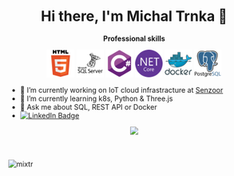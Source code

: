 <h1 align="center">Hi there, I'm Michal Trnka 👋</h1>

<p align="center"> 
 <strong>
  Professional skills
  </strong>
</p>

<p align="center"> 
  <img src="https://raw.githubusercontent.com/devicons/devicon/master/icons/html5/html5-original-wordmark.svg" alt="html" width="55" height="55" />
  <img src="https://raw.githubusercontent.com/devicons/devicon/master/icons/microsoftsqlserver/microsoftsqlserver-plain-wordmark.svg" alt="sql" width="55" height="55" />
  <img src="https://raw.githubusercontent.com/devicons/devicon/master/icons/csharp/csharp-original.svg" alt="csharp" width="55" height="55" />
  <img src="https://raw.githubusercontent.com/devicons/devicon/master/icons/dotnetcore/dotnetcore-original.svg" alt="dotnet" width="55" height="55" />
  <img src="https://raw.githubusercontent.com/devicons/devicon/master/icons/docker/docker-original-wordmark.svg" alt="docker" width="55" height="55" />
  <img src="https://raw.githubusercontent.com/devicons/devicon/master/icons/postgresql/postgresql-original-wordmark.svg" alt="postgresql" width="55" height="55" />
</p>
<!-- <p align="center"> 
  <img src="https://raw.githubusercontent.com/devicons/devicon/master/icons/git/git-original-wordmark.svg" alt="git" width="55" height="55" />
  <img src="https://raw.githubusercontent.com/devicons/devicon/master/icons/azure/azure-original-wordmark.svg" alt="azure" width="55" height="55" />
  <img src="https://raw.githubusercontent.com/devicons/devicon/master/icons/vscode/vscode-original-wordmark.svg" alt="vscode" width="55" height="55" />
  <img src="https://raw.githubusercontent.com/devicons/devicon/master/icons/jira/jira-original-wordmark.svg" alt="jira" width="55" height="55" />
  <img src="https://raw.githubusercontent.com/devicons/devicon/master/icons/jquery/jquery-original-wordmark.svg" alt="jquery" width="55" height="55" />
  <img src="https://raw.githubusercontent.com/devicons/devicon/master/icons/threejs/threejs-original-wordmark.svg" alt="threejs" width="55" height="55" />
</p> -->

- 🔭 I’m currently working on IoT cloud infrastracture at [Senzoor](https://www.senzoor.com)
- 🌱 I’m currently learning k8s, Python & Three.js
- 💬 Ask me about SQL, REST API or Docker
- [![LinkedIn Badge](https://img.shields.io/badge/My-LinkedIn-blue)](https://www.linkedin.com/in/michaltrnka)

<p align="center">
 <a href="#" alt="Michal Trnkas's github stats">
  <img src="https://github-readme-stats.vercel.app/api?username=miXtr&theme=dark&show_icons=true" />
 </a>
</p>
<br />
<p align="center">  
<div>
  <img align="center" src="https://github-readme-stats.vercel.app/api/top-langs/?username=mixtr&layout=compact&hide=html&theme=dark" alt="mixtr" />
<div/>
</p>